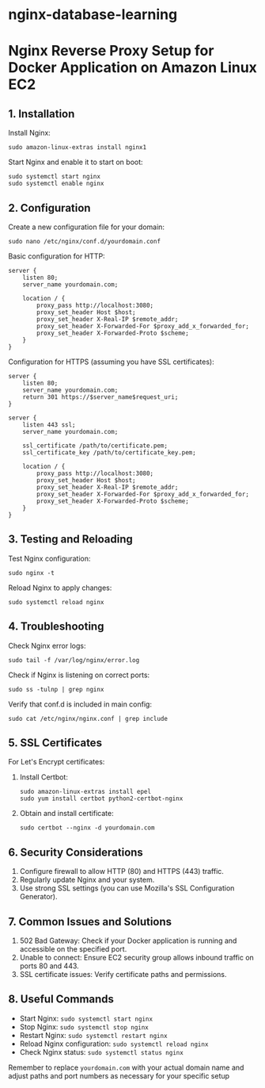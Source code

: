 # nginx-database-learning

# Nginx Reverse Proxy Setup for Docker Application on Amazon Linux EC2

## 1. Installation

Install Nginx:
```
sudo amazon-linux-extras install nginx1
```

Start Nginx and enable it to start on boot:
```
sudo systemctl start nginx
sudo systemctl enable nginx
```

## 2. Configuration

Create a new configuration file for your domain:
```
sudo nano /etc/nginx/conf.d/yourdomain.conf
```

Basic configuration for HTTP:
```nginx
server {
    listen 80;
    server_name yourdomain.com;

    location / {
        proxy_pass http://localhost:3080;
        proxy_set_header Host $host;
        proxy_set_header X-Real-IP $remote_addr;
        proxy_set_header X-Forwarded-For $proxy_add_x_forwarded_for;
        proxy_set_header X-Forwarded-Proto $scheme;
    }
}
```

Configuration for HTTPS (assuming you have SSL certificates):
```nginx
server {
    listen 80;
    server_name yourdomain.com;
    return 301 https://$server_name$request_uri;
}

server {
    listen 443 ssl;
    server_name yourdomain.com;

    ssl_certificate /path/to/certificate.pem;
    ssl_certificate_key /path/to/certificate_key.pem;

    location / {
        proxy_pass http://localhost:3080;
        proxy_set_header Host $host;
        proxy_set_header X-Real-IP $remote_addr;
        proxy_set_header X-Forwarded-For $proxy_add_x_forwarded_for;
        proxy_set_header X-Forwarded-Proto $scheme;
    }
}
```

## 3. Testing and Reloading

Test Nginx configuration:
```
sudo nginx -t
```

Reload Nginx to apply changes:
```
sudo systemctl reload nginx
```

## 4. Troubleshooting

Check Nginx error logs:
```
sudo tail -f /var/log/nginx/error.log
```

Check if Nginx is listening on correct ports:
```
sudo ss -tulnp | grep nginx
```

Verify that conf.d is included in main config:
```
sudo cat /etc/nginx/nginx.conf | grep include
```

## 5. SSL Certificates

For Let's Encrypt certificates:
1. Install Certbot:
   ```
   sudo amazon-linux-extras install epel
   sudo yum install certbot python2-certbot-nginx
   ```

2. Obtain and install certificate:
   ```
   sudo certbot --nginx -d yourdomain.com
   ```

## 6. Security Considerations

1. Configure firewall to allow HTTP (80) and HTTPS (443) traffic.
2. Regularly update Nginx and your system.
3. Use strong SSL settings (you can use Mozilla's SSL Configuration Generator).

## 7. Common Issues and Solutions

1. 502 Bad Gateway: Check if your Docker application is running and accessible on the specified port.
2. Unable to connect: Ensure EC2 security group allows inbound traffic on ports 80 and 443.
3. SSL certificate issues: Verify certificate paths and permissions.

## 8. Useful Commands

- Start Nginx: `sudo systemctl start nginx`
- Stop Nginx: `sudo systemctl stop nginx`
- Restart Nginx: `sudo systemctl restart nginx`
- Reload Nginx configuration: `sudo systemctl reload nginx`
- Check Nginx status: `sudo systemctl status nginx`

Remember to replace `yourdomain.com` with your actual domain name and adjust paths and port numbers as necessary for your specific setup